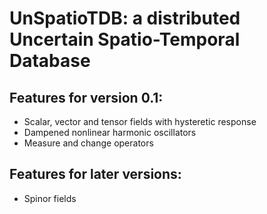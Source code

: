 # UnSpatioTDB: a distributed Uncertain Spatio-Temporal Database

## Features for version 0.1:
- Scalar, vector and tensor fields with hysteretic response
- Dampened nonlinear harmonic oscillators
- Measure and change operators

## Features for later versions:
- Spinor fields
